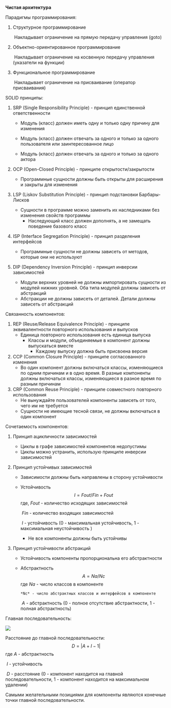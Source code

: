**Чистая архитектура**

Парадигмы программирования:

1. Структурное программирование

   ​	Накладывает ограничение на прямую передачу управления (goto)

2. Объектно-ориентированное программирование

   ​	Накладывает ограничение на косвенную передачу управления (указатели на функции)

3. Функциональное программирование 

   ​	Накладывает ограничение на присваивание (оператор присваивания) 

SOLID принципы:

1. SRP (Single Responsibility Principle) - принцип единственной ответственности 

   - Модуль (класс) должен иметь одну и только одну причину для изменения

   - Модуль (класс) должен отвечать за одного и только за одного пользователя или заинтересованное лицо

   - Модуль (класс) должен отвечать за одного и только за одного актора

2. OCP (Open-Closed Principle) - принципе открытости/закрытости

   - Программные сущности должны быть открыты для расширения и закрыты для изменения

3. LSP (Liskov Substitution Principle) - принцип подстановки Барбары-Лисков

   	- Сущности в программе можно заменить их наследниками без изменения свойств программы
      	- Наследующий класс должен дополнять, а не замещать поведение базового класс

4. ISP (Interface Segregation Principle) - принцип разделения интерфейсов

   	- Программные сущности не должны зависеть от методов, которые они не используют

5. DIP (Dependency Inversion Principle) - принцип инверсии зависимостей

    - Модули верхних уровней не должны импортировать сущности из модулей нижних уровней. Оба типа модулей должны зависеть от абстракций
   - Абстракции не должны зависеть от деталей. Детали должны зависеть от абстракций

Связанность компонентов:

1. REP (Reuse/Release Equivalence Principle) - принципе эквивалентности повторного использования и выпусков
   	- Единица повторного использования есть единица выпуска
      	- Классы и модули, объединяемые в компонент должны выпускаться вместе
         	- Каждому выпуску должна быть присвоена версия
2. CCP (Common Closure Principle) - принципе согласованного изменения
   - Во один компонент должны включаться классы, изменяющиеся по одним причинам и в одно время. В разные компоненты должны включаться классы, изменяющиеся в разное время по разным причинам
3. CRP (Common Reuse Principle) - принципе совместного повторного использования
   - Не вынуждайте пользователей компоненты зависеть от того, чего им не требуется
   - Сущности не имеющие тесной связи, не должны включаться в один компонент

Сочетаемость компонентов:

1. Принцип ацикличности зависимостей

   - Циклы в графе зависимостей компонентов недопустимы
   - Циклы можно устранить, использую принципе инверсии зависимостей

2. Принцип устойчивых зависимостей

   - Зависимости должны быть направлены в сторону устойчивости

   - Устойчивость 
     $$
     I = Fout/Fin+Fout
     $$
     где, *Fout* - количество исходящих зависимостей

     ​		*Fin* - количество входящих зависимостей

     ​		*I* - устойчивость (0 - максимальная устойчивость, 1 - максимальная неустойчивость )

     - Не все компоненты должны быть устойчивы

3. Принцип устойчивости абстракций

   - Устойчивость компоненты пропорциональна его абстрактности

   - Абстрактность  
     $$
     A = Na / Nc
     $$
     где *Na* - число классов в компоненте

      	 *Nc* - число абстрактных классов и интерфейсов в компоненте

     ​      *A* - абстрактность (0 - полное отсутствие абстрактности, 1 - полная абстрактность) 

Главная последовательность:

![](https://habrastorage.org/webt/cy/lz/pc/cylzpcfipympkztstfztdmycruy.jpeg)

Расстояние до главной последовательности:	
$$
D = |A+I-1|
$$
где *A* - абстрактность

​       *I* - устойчивость

​	  *D* - расстояние (0 - компонент находится на главной последовательности, 1 - компонент находится на максимальном удалении)

Самыми желательными позициями для компоненты являются конечные точки главной последовательности.











